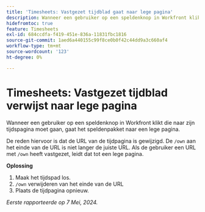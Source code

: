 ```yaml
---
title: 'Timesheets: Vastgezet tijdblad gaat naar lege pagina'
description: Wanneer een gebruiker op een speldenknop in Workfront klikt die naar zijn tijdspagina moet gaan, gaat het speldenpakket naar een lege pagina. Er is een tijdelijke oplossing beschikbaar.
hidefromtoc: true
feature: Timesheets
exl-id: 684ccdfa-f419-451e-836a-11831fbc1816
source-git-commit: 1aed6a440155c99f8ce0b0f42c44dd9a3c660af4
workflow-type: tm+mt
source-wordcount: '123'
ht-degree: 0%

---
```


# Timesheets: Vastgezet tijdblad verwijst naar lege pagina

<!--article live for workaround-->

Wanneer een gebruiker op een speldenknop in Workfront klikt die naar zijn tijdspagina moet gaan, gaat het speldenpakket naar een lege pagina.

De reden hiervoor is dat de URL van de tijdpagina is gewijzigd. De `/own` aan het einde van de URL is niet langer de juiste URL. Als de gebruiker een URL met `/own` heeft vastgezet, leidt dat tot een lege pagina.

**Oplossing**

1. Maak het tijdspad los.
1. `/own` verwijderen van het einde van de URL
1. Plaats de tijdpagina opnieuw.

_Eerste rapporteerde op 7 Mei, 2024._

